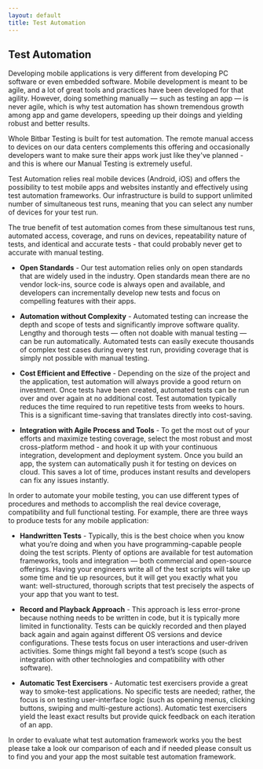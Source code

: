 ```yaml
---
layout: default
title: Test Automation
---
```



## Test Automation

Developing mobile applications is very different from developing PC
software or even embedded software. Mobile development is meant to be
agile, and a lot of great tools and practices have been developed for
that agility. However, doing something manually — such as testing an
app — is never agile, which is why test automation has shown
tremendous growth among app and game developers, speeding up their
doings and yielding robust and better results.

Whole Bitbar Testing is built for test automation. The remote
manual access to devices on our data centers complements this offering
and occasionally developers want to make sure their apps work just
like they've planned - and this is where our Manual Testing is
extremely useful.

Test Automation relies real mobile devices (Android, iOS) and offers
the possibility to test mobile apps and websites instantly and
effectively using test automation frameworks. Our infrastructure is
build to support unlimited number of simultaneous test runs, meaning
that you can select any number of devices for your test run.

The true benefit of test automation comes from these simultanous test
runs, automated access, coverage, and runs on devices, repeatability
nature of tests, and identical and accurate tests - that could
probably never get to accurate with manual testing.

* **Open Standards** - Our test automation relies only on open
     standards that are widely used in the industry. Open standards
     mean there are no vendor lock-ins, source code is always open and
     available, and developers can incrementally develop new tests and
     focus on compelling features with their apps.

* **Automation without Complexity** - Automated testing can increase
     the depth and scope of tests and significantly improve software
     quality. Lengthy and thorough tests — often not doable with
     manual testing — can be run automatically. Automated tests can
     easily execute thousands of complex test cases during every test
     run, providing coverage that is simply not possible with manual
     testing.

* **Cost Efficient and Effective** - Depending on the size of the
     project and the application, test automation will always provide
     a good return on investment. Once tests have been created,
     automated tests can be run over and over again at no additional
     cost. Test automation typically reduces the time required to run
     repetitive tests from weeks to hours. This is a significant
     time-saving that translates directly into cost-saving.

* **Integration with Agile Process and Tools** - To get the most out
     of your efforts and maximize testing coverage, select the most
     robust and most cross-platform method - and hook it up with your
     continuous integration, development and deployment system. Once
     you build an app, the system can automatically push it for
     testing on devices on cloud. This saves a lot of time, produces
     instant results and developers can fix any issues instantly.

In order to automate your mobile testing, you can use different types
of procedures and methods to accomplish the real device coverage,
compatibility and full functional testing. For example, there are
three ways to produce tests for any mobile application:

* **Handwritten Tests** - Typically, this is the best choice when you
     know what you’re doing and when you have programming-capable
     people doing the test scripts. Plenty of options are available
     for test automation frameworks, tools and integration — both
     commercial and open-source offerings. Having your engineers write
     all of the test scripts will take up some time and tie up
     resources, but it will get you exactly what you want:
     well-structured, thorough scripts that test precisely the aspects
     of your app that you want to test.

* **Record and Playback Approach** - This approach is less
     error-prone because nothing needs to be written in code, but it
     is typically more limited in functionality. Tests can be quickly
     recorded and then played back again and again against different
     OS versions and device configurations. These tests focus on user
     interactions and user-driven activities. Some things might fall
     beyond a test’s scope (such as integration with other
     technologies and compatibility with other software).

* **Automatic Test Exercisers** - Automatic test exercisers provide a
     great way to smoke-test applications. No specific tests are
     needed; rather, the focus is on testing user-interface logic
     (such as opening menus, clicking buttons, swiping and
     multi-gesture actions). Automatic test exercisers yield the least
     exact results but provide quick feedback on each iteration of an
     app.

In order to evaluate what test automation framework works you the best
please take a look our comparison of each and if needed please consult
us to find you and your app the most suitable test automation
framework.
